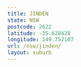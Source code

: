 ```yaml
---
title: JINDEN
state: NSW
postcode: 2622
latitude: -35.628428
longitude: 149.752107
url: /nsw/jinden/
layout: suburb
---
```

